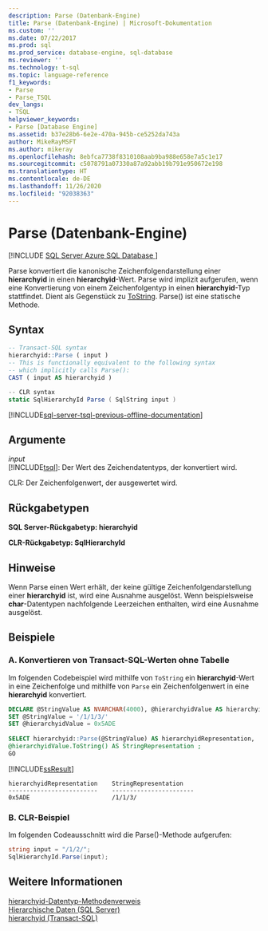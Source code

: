 ```yaml
---
description: Parse (Datenbank-Engine)
title: Parse (Datenbank-Engine) | Microsoft-Dokumentation
ms.custom: ''
ms.date: 07/22/2017
ms.prod: sql
ms.prod_service: database-engine, sql-database
ms.reviewer: ''
ms.technology: t-sql
ms.topic: language-reference
f1_keywords:
- Parse
- Parse_TSQL
dev_langs:
- TSQL
helpviewer_keywords:
- Parse [Database Engine]
ms.assetid: b37e28b6-6e2e-470a-945b-ce5252da743a
author: MikeRayMSFT
ms.author: mikeray
ms.openlocfilehash: 8ebfca7738f8310108aab9ba988e658e7a5c1e17
ms.sourcegitcommit: c5078791a07330a87a92abb19b791e950672e198
ms.translationtype: HT
ms.contentlocale: de-DE
ms.lasthandoff: 11/26/2020
ms.locfileid: "92038363"
---
```

# <a name="parse-database-engine"></a>Parse (Datenbank-Engine)
[!INCLUDE [SQL Server Azure SQL Database ](../../includes/applies-to-version/sql-asdb.md)]

Parse konvertiert die kanonische Zeichenfolgendarstellung einer **hierarchyid** in einen **hierarchyid**-Wert. Parse wird implizit aufgerufen, wenn eine Konvertierung von einem Zeichenfolgentyp in einen **hierarchyid**-Typ stattfindet. Dient als Gegenstück zu [ToString](../../t-sql/data-types/tostring-database-engine.md). Parse() ist eine statische Methode.
  
## <a name="syntax"></a>Syntax  
  
```sql
-- Transact-SQL syntax  
hierarchyid::Parse ( input )  
-- This is functionally equivalent to the following syntax   
-- which implicitly calls Parse():  
CAST ( input AS hierarchyid )  
```  
  
```csharp
-- CLR syntax  
static SqlHierarchyId Parse ( SqlString input )   
```  
  
[!INCLUDE[sql-server-tsql-previous-offline-documentation](../../includes/sql-server-tsql-previous-offline-documentation.md)]

## <a name="arguments"></a>Argumente
*input*  
[!INCLUDE[tsql](../../includes/tsql-md.md)]: Der Wert des Zeichendatentyps, der konvertiert wird.
  
CLR: Der Zeichenfolgenwert, der ausgewertet wird.
  
## <a name="return-types"></a>Rückgabetypen  
**SQL Server-Rückgabetyp: hierarchyid**
  
**CLR-Rückgabetyp: SqlHierarchyId**
  
## <a name="remarks"></a>Hinweise  
Wenn Parse einen Wert erhält, der keine gültige Zeichenfolgendarstellung einer **hierarchyid** ist, wird eine Ausnahme ausgelöst. Wenn beispielsweise **char**-Datentypen nachfolgende Leerzeichen enthalten, wird eine Ausnahme ausgelöst.
  
## <a name="examples"></a>Beispiele  
  
### <a name="a-converting-transact-sql-values-without-a-table"></a>A. Konvertieren von Transact-SQL-Werten ohne Tabelle  
Im folgenden Codebeispiel wird mithilfe von `ToString` ein **hierarchyid**-Wert in eine Zeichenfolge und mithilfe von `Parse` ein Zeichenfolgenwert in eine **hierarchyid** konvertiert.
  
```sql
DECLARE @StringValue AS NVARCHAR(4000), @hierarchyidValue AS hierarchyid  
SET @StringValue = '/1/1/3/'  
SET @hierarchyidValue = 0x5ADE  
  
SELECT hierarchyid::Parse(@StringValue) AS hierarchyidRepresentation,  
@hierarchyidValue.ToString() AS StringRepresentation ;
GO  
```  
  
[!INCLUDE[ssResult](../../includes/ssresult-md.md)]
  
```
hierarchyidRepresentation    StringRepresentation
-------------------------    -----------------------
0x5ADE                       /1/1/3/
```
  
### <a name="b-clr-example"></a>B. CLR-Beispiel  
Im folgenden Codeausschnitt wird die Parse()-Methode aufgerufen:
  
```csharp
string input = "/1/2/";  
SqlHierarchyId.Parse(input);  
```  
  
## <a name="see-also"></a>Weitere Informationen
[hierarchyid-Datentyp-Methodenverweis](./hierarchyid-data-type-method-reference.md)  
[Hierarchische Daten &#40;SQL Server&#41;](../../relational-databases/hierarchical-data-sql-server.md)  
[hierarchyid &#40;Transact-SQL&#41;](../../t-sql/data-types/hierarchyid-data-type-method-reference.md)
  
